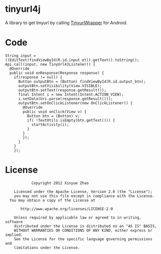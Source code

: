 # tinyurl4j
A library to get tinyurl by calling [TinyurlWrapper](https://github.com/XinyueZ/tinyurl-wrapper) for Android.

Code
============

```
String input = ((EditText)findViewById(R.id.input_et)).getText().toString();
Api.call(input, new TinyUrl4JListener() {
  @Override
  public void onResponse(Response response) {
    if(response != null) {
      Button outputBtn = (Button) findViewById(R.id.output_btn);
      outputBtn.setVisibility(View.VISIBLE);
      outputBtn.setText(response.getResult());
      final Intent i = new Intent(Intent.ACTION_VIEW);
      i.setData(Uri.parse(response.getResult()));
      outputBtn.setOnClickListener(new OnClickListener() {
        @Override
        public void onClick(View v) {
          Button btn = (Button) v;
          if( !TextUtils.isEmpty(btn.getText())) {
            startActivity(i);
          }
        }
        });
      }
    }
    });
```

License
=======
                Copyright 2012 Xinyue Zhao

 	    Licensed under the Apache License, Version 2.0 (the "License");
 	    you may not use this file except in compliance with the License.
      You may obtain a copy of the License at

 	       http://www.apache.org/licenses/LICENSE-2.0

 	    Unless required by applicable law or agreed to in writing, software
 	    distributed under the License is distributed on an "AS IS" BASIS,
 	    WITHOUT WARRANTIES OR CONDITIONS OF ANY KIND, either express or implied.
 	    See the License for the specific language governing permissions and
 	    limitations under the License.
